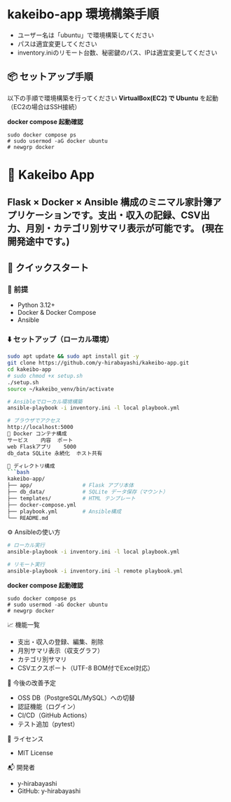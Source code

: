 # kakeibo-app 環境構築手順
- ユーザー名は「ubuntu」で環境構築してください
- パスは適宜変更してください
- inventory.iniのリモート台数、秘密鍵のパス、IPは適宜変更してください


## 📦 セットアップ手順
以下の手順で環境構築を行ってください
**VirtualBox(EC2) で Ubuntu** を起動（EC2の場合はSSH接続）

**docker compose 起動確認**
```basu
sudo docker compose ps
# sudo usermod -aG docker ubuntu
# newgrp docker
```

# 🧾 Kakeibo App

Flask × Docker × Ansible 構成のミニマル家計簿アプリケーションです。支出・収入の記録、CSV出力、月別・カテゴリ別サマリ表示が可能です。
(現在開発途中です。)
---

## 🚀 クイックスタート

### 🔧 前提
- Python 3.12+
- Docker & Docker Compose
- Ansible

### ⬇️ セットアップ（ローカル環境）

```bash
sudo apt update && sudo apt install git -y
git clone https://github.com/y-hirabayashi/kakeibo-app.git
cd kakeibo-app
# sudo chmod +x setup.sh
./setup.sh
source ~/kakeibo_venv/bin/activate

# Ansibleでローカル環境構築
ansible-playbook -i inventory.ini -l local playbook.yml

# ブラウザでアクセス
http://localhost:5000
🐳 Docker コンテナ構成
サービス	内容	ポート
web	Flaskアプリ	5000
db_data	SQLite 永続化	ホスト共有

📂 ディレクトリ構成
```bash
kakeibo-app/
├── app/                # Flask アプリ本体
├── db_data/            # SQLite データ保存（マウント）
├── templates/          # HTML テンプレート
├── docker-compose.yml
├── playbook.yml        # Ansible構成
└── README.md
```
⚙️ Ansibleの使い方
```bash
# ローカル実行
ansible-playbook -i inventory.ini -l local playbook.yml

# リモート実行
ansible-playbook -i inventory.ini -l remote playbook.yml
```

**docker compose 起動確認**
```basu
sudo docker compose ps
# sudo usermod -aG docker ubuntu
# newgrp docker
```

📈 機能一覧
- 支出・収入の登録、編集、削除
- 月別サマリ表示（収支グラフ）
- カテゴリ別サマリ
- CSVエクスポート（UTF-8 BOM付でExcel対応）

🔧 今後の改善予定
- OSS DB（PostgreSQL/MySQL）への切替
- 認証機能（ログイン）
- CI/CD（GitHub Actions）
- テスト追加（pytest）

📝 ライセンス
- MIT License

📬 開発者
- y-hirabayashi
- GitHub: y-hirabayashi
